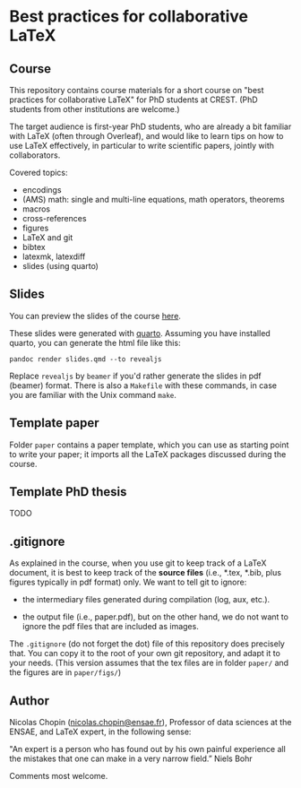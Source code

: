 # Best practices for collaborative LaTeX # 

## Course ##

This repository contains course materials for a short course on "best practices
for collaborative LaTeX" for PhD students at CREST. (PhD students from
other institutions are welcome.)

The target audience is first-year PhD students, who are already a bit familiar
with LaTeX (often through Overleaf), and would like to learn tips on how to use
LaTeX effectively, in particular to write scientific papers, jointly with
collaborators.

Covered topics:

* encodings
* (AMS) math: single and multi-line equations, math operators, theorems
* macros
* cross-references
* figures
* LaTeX and git
* bibtex
* latexmk, latexdiff
* slides (using quarto)

## Slides ##

You can preview the slides of the course
[here](https://html-preview.github.io/?url=https%3A%2F%2Fgithub.com%2Fnchopin%2Fbest-practices-collaborative-latex%2Fblob%2Fmaster%2Fslides%2Fslides.html#/title-slide).

These slides were generated with [quarto](https://quarto.org/). Assuming you
have installed quarto, you can generate the html file like this:
```{bash}
pandoc render slides.qmd --to revealjs
```

Replace `revealjs` by `beamer` if you'd rather generate the slides in pdf
(beamer) format. There is also a `Makefile` with these commands, in case you
are familiar with the Unix command `make`.

## Template paper ##

Folder `paper` contains a paper template, which you can use as starting point
to write your paper; it imports all the LaTeX packages discussed during the
course.

## Template PhD thesis ## 

TODO 

## .gitignore

As explained in the course, when you use git to keep track of a LaTeX document,
it is best to keep track of the **source files** (i.e., *.tex, *.bib, plus
figures typically in pdf format) only. We want to tell git to ignore: 

* the intermediary files  generated during compilation (log, aux, etc.).

* the output file (i.e., paper.pdf), but on the other hand, we do not want to
  ignore the pdf files that are included as images.

The `.gitignore` (do not forget the dot) file of this repository does precisely
that. You can copy it to the root of your own git repository, and adapt it to
your needs. (This version assumes that the tex files are in folder `paper/` and
the figures are in `paper/figs/`)


## Author ## 

Nicolas Chopin (nicolas.chopin@ensae.fr), Professor of data sciences at the
ENSAE, and LaTeX expert, in the following sense:

"An expert is a person who has found out by his own painful experience all the
mistakes that one can make in a very narrow field.” Niels Bohr 

Comments most welcome.
